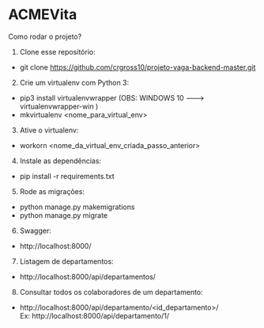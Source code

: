 # ACMEVita

Como rodar o projeto? <br>

1. Clone esse repositório: <br>
  - git clone https://github.com/crgross10/projeto-vaga-backend-master.git <br>

2. Crie um virtualenv com Python 3: <br>
  - pip3 install virtualenvwrapper  (OBS: WINDOWS 10 ---> virtualenvwrapper-win ) <br>
  - mkvirtualenv <nome_para_virtual_env> <br>

3. Ative o virtualenv: <br>
  - workorn  <nome_da_virtual_env_criada_passo_anterior> <br>

4. Instale as dependências: <br>
  - pip install -r requirements.txt <br>

5. Rode as migrações: <br>
  - python manage.py makemigrations <br>
  - python manage.py migrate <br>

6. Swagger: <br>
  - http://localhost:8000/

7. Listagem de departamentos: <br>   
  - http://localhost:8000/api/departamentos/

8. Consultar todos os colaboradores de um departamento:  <br>
  - http://localhost:8000/api/departamento/<id_departamento>/  <br>
    Ex: http://localhost:8000/api/departamento/1/

